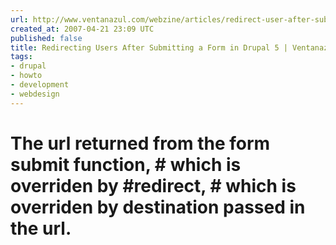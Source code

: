 ```yaml
---
url: http://www.ventanazul.com/webzine/articles/redirect-user-after-submit-form-drupal
created_at: 2007-04-21 23:09 UTC
published: false
title: Redirecting Users After Submitting a Form in Drupal 5 | Ventanazul
tags:
- drupal
- howto
- development
- webdesign
---
```


# The url returned from the form submit function, # which is overriden by #redirect, # which is overriden by destination passed in the url.
